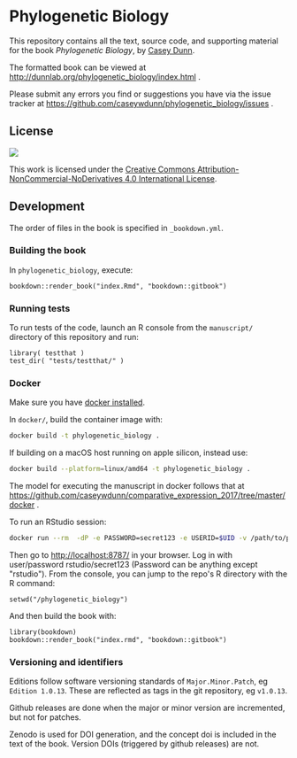 # Phylogenetic Biology

This repository contains all the text, source code, and supporting material for the book *Phylogenetic Biology*, by [Casey Dunn](http://dunnlab.org/).

The formatted book can be viewed at http://dunnlab.org/phylogenetic_biology/index.html .

Please submit any errors you find or suggestions you have via the issue tracker at https://github.com/caseywdunn/phylogenetic_biology/issues .


## License

![](https://i.creativecommons.org/l/by-nc-nd/4.0/88x31.png)

This work is licensed under the [Creative Commons Attribution-NonCommercial-NoDerivatives 4.0 International License]( http://creativecommons.org/licenses/by-nc-nd/4.0/).


## Development

The order of files in the book is specified in `_bookdown.yml`.

### Building the book

In `phylogenetic_biology`, execute:

    bookdown::render_book("index.Rmd", "bookdown::gitbook")

### Running tests

To run tests of the code, launch an R console from the `manuscript/` directory of this
repository and run:

    library( testthat )
    test_dir( "tests/testthat/" )

### Docker

Make sure you have [docker installed](https://docs.docker.com/install/#supported-platforms).

In `docker/`, build the container image with:

``` bash
docker build -t phylogenetic_biology .
```

If building on a macOS host running on apple silicon, instead use:

``` bash
docker build --platform=linux/amd64 -t phylogenetic_biology .
```

The model for executing the manuscript in docker follows that at
https://github.com/caseywdunn/comparative_expression_2017/tree/master/docker .

To run an RStudio session:

``` bash
docker run --rm  -dP -e PASSWORD=secret123 -e USERID=$UID -v /path/to/phylogenetic_biology:/phylogenetic_biology -p 8787:8787 phylogenetic_biology
```

Then go to [http://localhost:8787/](http://localhost:8787/) in your browser. Log in with user/password rstudio/secret123 (Password can be anything except "rstudio"). From the console, you can jump to the repo's R directory with the R command:

    setwd("/phylogenetic_biology")

And then build the book with:

    library(bookdown)
    bookdown::render_book("index.rmd", "bookdown::gitbook")

### Versioning and identifiers

Editions follow software versioning standards of `Major.Minor.Patch`, eg `Edition 1.0.13`. These are reflected as tags in the git repository, eg `v1.0.13`.

Github releases are done when the major or minor version are incremented, but not for patches.

Zenodo is used for DOI generation, and the concept doi is included in the text of the book. Version DOIs (triggered by github releases) are not.

